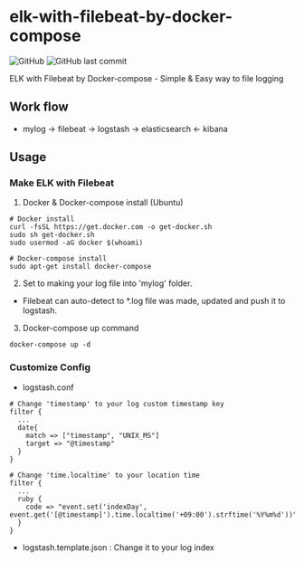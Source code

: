 # elk-with-filebeat-by-docker-compose
![GitHub](https://img.shields.io/github/license/gnokoheat/elk-with-filebeat-by-docker-compose) ![GitHub last commit](https://img.shields.io/github/last-commit/gnokoheat/elk-with-filebeat-by-docker-compose)

ELK with Filebeat by Docker-compose - Simple &amp; Easy way to file logging

## Work flow
- mylog -> filebeat -> logstash -> elasticsearch <- kibana

## Usage

### Make ELK with Filebeat
1. Docker & Docker-compose install (Ubuntu)
```
# Docker install
curl -fsSL https://get.docker.com -o get-docker.sh
sudo sh get-docker.sh
sudo usermod -aG docker $(whoami)
```
```
# Docker-compose install
sudo apt-get install docker-compose
```

2. Set to making your log file into 'mylog' folder.
- Filebeat can auto-detect to *.log file was made, updated and push it to logstash.

3. Docker-compose up command
```
docker-compose up -d
```

### Customize Config
- logstash.conf
```
# Change 'timestamp' to your log custom timestamp key
filter {
  ...
  date{
    match => ["timestamp", "UNIX_MS"]
    target => "@timestamp"
  }
}
```
```
# Change 'time.localtime' to your location time
filter {
  ...
  ruby {
    code => "event.set('indexDay', event.get('[@timestamp]').time.localtime('+09:00').strftime('%Y%m%d'))"
  }
}
```
- logstash.template.json : Change it to your log index
